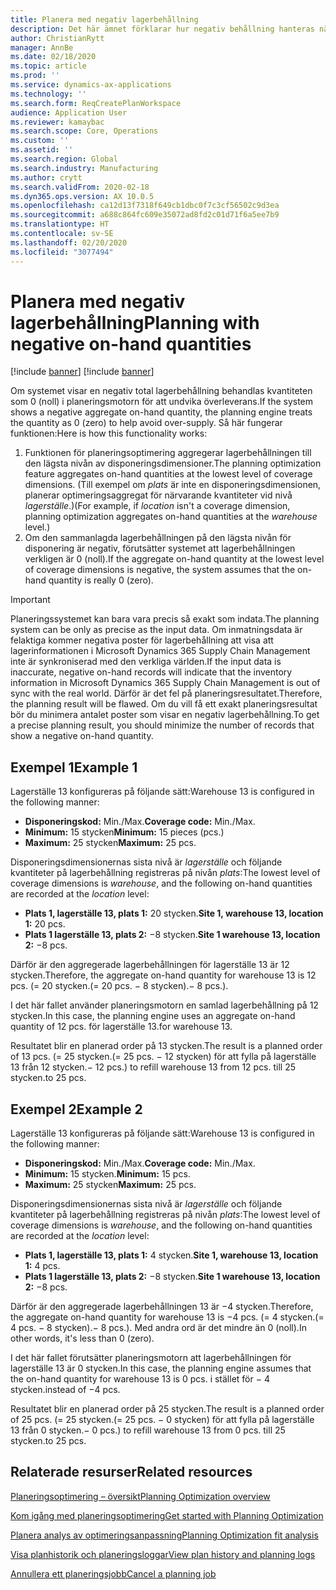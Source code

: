 ```yaml
---
title: Planera med negativ lagerbehållning
description: Det här ämnet förklarar hur negativ behållning hanteras när du använder planeringsoptimering.
author: ChristianRytt
manager: AnnBe
ms.date: 02/18/2020
ms.topic: article
ms.prod: ''
ms.service: dynamics-ax-applications
ms.technology: ''
ms.search.form: ReqCreatePlanWorkspace
audience: Application User
ms.reviewer: kamaybac
ms.search.scope: Core, Operations
ms.custom: ''
ms.assetid: ''
ms.search.region: Global
ms.search.industry: Manufacturing
ms.author: crytt
ms.search.validFrom: 2020-02-18
ms.dyn365.ops.version: AX 10.0.5
ms.openlocfilehash: ca12d13f7318f649cb1dbc0f7c3cf56502c9d3ea
ms.sourcegitcommit: a688c864fc609e35072ad8fd2c01d71f6a5ee7b9
ms.translationtype: HT
ms.contentlocale: sv-SE
ms.lasthandoff: 02/20/2020
ms.locfileid: "3077494"
---
```

# <a name="planning-with-negative-on-hand-quantities"></a><span data-ttu-id="d2b74-103">Planera med negativ lagerbehållning</span><span class="sxs-lookup"><span data-stu-id="d2b74-103">Planning with negative on-hand quantities</span></span>

[!include [banner](../../includes/preview-banner.md)]
[!include [banner](../../includes/banner.md)]

<span data-ttu-id="d2b74-104">Om systemet visar en negativ total lagerbehållning behandlas kvantiteten som 0 (noll) i planeringsmotorn för att undvika överleverans.</span><span class="sxs-lookup"><span data-stu-id="d2b74-104">If the system shows a negative aggregate on-hand quantity, the planning engine treats the quantity as 0 (zero) to help avoid over-supply.</span></span> <span data-ttu-id="d2b74-105">Så här fungerar funktionen:</span><span class="sxs-lookup"><span data-stu-id="d2b74-105">Here is how this functionality works:</span></span>

1. <span data-ttu-id="d2b74-106">Funktionen för planeringsoptimering aggregerar lagerbehållningen till den lägsta nivån av disponeringsdimensioner.</span><span class="sxs-lookup"><span data-stu-id="d2b74-106">The planning optimization feature aggregates on-hand quantities at the lowest level of coverage dimensions.</span></span> <span data-ttu-id="d2b74-107">(Till exempel om *plats* är inte en disponeringsdimensionen, planerar optimeringsaggregat för närvarande kvantiteter vid nivå *lagerställe*.)</span><span class="sxs-lookup"><span data-stu-id="d2b74-107">(For example, if *location* isn't a coverage dimension, planning optimization aggregates on-hand quantities at the *warehouse* level.)</span></span>
1. <span data-ttu-id="d2b74-108">Om den sammanlagda lagerbehållningen på den lägsta nivån för disponering är negativ, förutsätter systemet att lagerbehållningen verkligen är 0 (noll).</span><span class="sxs-lookup"><span data-stu-id="d2b74-108">If the aggregate on-hand quantity at the lowest level of coverage dimensions is negative, the system assumes that the on-hand quantity is really 0 (zero).</span></span>

> [!IMPORTANT]
> <span data-ttu-id="d2b74-109">Planeringssystemet kan bara vara precis så exakt som indata.</span><span class="sxs-lookup"><span data-stu-id="d2b74-109">The planning system can be only as precise as the input data.</span></span> <span data-ttu-id="d2b74-110">Om inmatningsdata är felaktiga kommer negativa poster för lagerbehållning att visa att lagerinformationen i Microsoft Dynamics 365 Supply Chain Management inte är synkroniserad med den verkliga världen.</span><span class="sxs-lookup"><span data-stu-id="d2b74-110">If the input data is inaccurate, negative on-hand records will indicate that the inventory information in Microsoft Dynamics 365 Supply Chain Management is out of sync with the real world.</span></span> <span data-ttu-id="d2b74-111">Därför är det fel på planeringsresultatet.</span><span class="sxs-lookup"><span data-stu-id="d2b74-111">Therefore, the planning result will be flawed.</span></span> <span data-ttu-id="d2b74-112">Om du vill få ett exakt planeringsresultat bör du minimera antalet poster som visar en negativ lagerbehållning.</span><span class="sxs-lookup"><span data-stu-id="d2b74-112">To get a precise planning result, you should minimize the number of records that show a negative on-hand quantity.</span></span>

## <a name="example-1"></a><span data-ttu-id="d2b74-113">Exempel 1</span><span class="sxs-lookup"><span data-stu-id="d2b74-113">Example 1</span></span>

<span data-ttu-id="d2b74-114">Lagerställe 13 konfigureras på följande sätt:</span><span class="sxs-lookup"><span data-stu-id="d2b74-114">Warehouse 13 is configured in the following manner:</span></span>

- <span data-ttu-id="d2b74-115">**Disponeringskod:** Min./Max.</span><span class="sxs-lookup"><span data-stu-id="d2b74-115">**Coverage code:** Min./Max.</span></span>
- <span data-ttu-id="d2b74-116">**Minimum:** 15 stycken</span><span class="sxs-lookup"><span data-stu-id="d2b74-116">**Minimum:** 15 pieces (pcs.)</span></span>
- <span data-ttu-id="d2b74-117">**Maximum:** 25 stycken</span><span class="sxs-lookup"><span data-stu-id="d2b74-117">**Maximum:** 25 pcs.</span></span>

<span data-ttu-id="d2b74-118">Disponeringsdimensionernas sista nivå är *lagerställe* och följande kvantiteter på lagerbehållning registreras på nivån *plats*:</span><span class="sxs-lookup"><span data-stu-id="d2b74-118">The lowest level of coverage dimensions is *warehouse*, and the following on-hand quantities are recorded at the *location* level:</span></span>

- <span data-ttu-id="d2b74-119">**Plats 1, lagerställe 13, plats 1:** 20 stycken.</span><span class="sxs-lookup"><span data-stu-id="d2b74-119">**Site 1, warehouse 13, location 1:** 20 pcs.</span></span>
- <span data-ttu-id="d2b74-120">**Plats 1 lagerställe 13, plats 2:** &minus;8 stycken.</span><span class="sxs-lookup"><span data-stu-id="d2b74-120">**Site 1 warehouse 13, location 2:** &minus;8 pcs.</span></span>

<span data-ttu-id="d2b74-121">Därför är den aggregerade lagerbehållningen för lagerställe 13 är 12 stycken.</span><span class="sxs-lookup"><span data-stu-id="d2b74-121">Therefore, the aggregate on-hand quantity for warehouse 13 is 12 pcs.</span></span> <span data-ttu-id="d2b74-122">(= 20 stycken.</span><span class="sxs-lookup"><span data-stu-id="d2b74-122">(= 20 pcs.</span></span> <span data-ttu-id="d2b74-123">&minus; 8 stycken).</span><span class="sxs-lookup"><span data-stu-id="d2b74-123">&minus; 8 pcs.).</span></span>

<span data-ttu-id="d2b74-124">I det här fallet använder planeringsmotorn en samlad lagerbehållning på 12 stycken.</span><span class="sxs-lookup"><span data-stu-id="d2b74-124">In this case, the planning engine uses an aggregate on-hand quantity of 12 pcs.</span></span> <span data-ttu-id="d2b74-125">för lagerställe 13.</span><span class="sxs-lookup"><span data-stu-id="d2b74-125">for warehouse 13.</span></span>

<span data-ttu-id="d2b74-126">Resultatet blir en planerad order på 13 stycken.</span><span class="sxs-lookup"><span data-stu-id="d2b74-126">The result is a planned order of 13 pcs.</span></span> <span data-ttu-id="d2b74-127">(= 25 stycken.</span><span class="sxs-lookup"><span data-stu-id="d2b74-127">(= 25 pcs.</span></span> <span data-ttu-id="d2b74-128">&minus; 12 stycken) för att fylla på lagerställe 13 från 12 stycken.</span><span class="sxs-lookup"><span data-stu-id="d2b74-128">&minus; 12 pcs.) to refill warehouse 13 from 12 pcs.</span></span> <span data-ttu-id="d2b74-129">till 25 stycken.</span><span class="sxs-lookup"><span data-stu-id="d2b74-129">to 25 pcs.</span></span>

## <a name="example-2"></a><span data-ttu-id="d2b74-130">Exempel 2</span><span class="sxs-lookup"><span data-stu-id="d2b74-130">Example 2</span></span>

<span data-ttu-id="d2b74-131">Lagerställe 13 konfigureras på följande sätt:</span><span class="sxs-lookup"><span data-stu-id="d2b74-131">Warehouse 13 is configured in the following manner:</span></span>

- <span data-ttu-id="d2b74-132">**Disponeringskod:** Min./Max.</span><span class="sxs-lookup"><span data-stu-id="d2b74-132">**Coverage code:** Min./Max.</span></span>
- <span data-ttu-id="d2b74-133">**Minimum:** 15 stycken.</span><span class="sxs-lookup"><span data-stu-id="d2b74-133">**Minimum:** 15 pcs.</span></span>
- <span data-ttu-id="d2b74-134">**Maximum:** 25 stycken</span><span class="sxs-lookup"><span data-stu-id="d2b74-134">**Maximum:** 25 pcs.</span></span>

<span data-ttu-id="d2b74-135">Disponeringsdimensionernas sista nivå är *lagerställe* och följande kvantiteter på lagerbehållning registreras på nivån *plats*:</span><span class="sxs-lookup"><span data-stu-id="d2b74-135">The lowest level of coverage dimensions is *warehouse*, and the following on-hand quantities are recorded at the *location* level:</span></span>

- <span data-ttu-id="d2b74-136">**Plats 1, lagerställe 13, plats 1:** 4 stycken.</span><span class="sxs-lookup"><span data-stu-id="d2b74-136">**Site 1, warehouse 13, location 1:** 4 pcs.</span></span>
- <span data-ttu-id="d2b74-137">**Plats 1 lagerställe 13, plats 2:** &minus;8 stycken.</span><span class="sxs-lookup"><span data-stu-id="d2b74-137">**Site 1 warehouse 13, location 2:** &minus;8 pcs.</span></span>

<span data-ttu-id="d2b74-138">Därför är den aggregerade lagerbehållningen 13 är &minus;4 stycken.</span><span class="sxs-lookup"><span data-stu-id="d2b74-138">Therefore, the aggregate on-hand quantity for warehouse 13 is &minus;4 pcs.</span></span> <span data-ttu-id="d2b74-139">(= 4 stycken.</span><span class="sxs-lookup"><span data-stu-id="d2b74-139">(= 4 pcs.</span></span> <span data-ttu-id="d2b74-140">&minus; 8 stycken).</span><span class="sxs-lookup"><span data-stu-id="d2b74-140">&minus; 8 pcs.).</span></span> <span data-ttu-id="d2b74-141">Med andra ord är det mindre än 0 (noll).</span><span class="sxs-lookup"><span data-stu-id="d2b74-141">In other words, it's less than 0 (zero).</span></span>

<span data-ttu-id="d2b74-142">I det här fallet förutsätter planeringsmotorn att lagerbehållningen för lagerställe 13 är 0 stycken.</span><span class="sxs-lookup"><span data-stu-id="d2b74-142">In this case, the planning engine assumes that the on-hand quantity for warehouse 13 is 0 pcs.</span></span> <span data-ttu-id="d2b74-143">i stället för &minus; 4 stycken.</span><span class="sxs-lookup"><span data-stu-id="d2b74-143">instead of &minus;4 pcs.</span></span>

<span data-ttu-id="d2b74-144">Resultatet blir en planerad order på 25 stycken.</span><span class="sxs-lookup"><span data-stu-id="d2b74-144">The result is a planned order of 25 pcs.</span></span> <span data-ttu-id="d2b74-145">(= 25 stycken.</span><span class="sxs-lookup"><span data-stu-id="d2b74-145">(= 25 pcs.</span></span> <span data-ttu-id="d2b74-146">&minus; 0 stycken) för att fylla på lagerställe 13 från 0 stycken.</span><span class="sxs-lookup"><span data-stu-id="d2b74-146">&minus; 0 pcs.) to refill warehouse 13 from 0 pcs.</span></span> <span data-ttu-id="d2b74-147">till 25 stycken.</span><span class="sxs-lookup"><span data-stu-id="d2b74-147">to 25 pcs.</span></span>

## <a name="related-resources"></a><span data-ttu-id="d2b74-148">Relaterade resurser</span><span class="sxs-lookup"><span data-stu-id="d2b74-148">Related resources</span></span>

[<span data-ttu-id="d2b74-149">Planeringsoptimering – översikt</span><span class="sxs-lookup"><span data-stu-id="d2b74-149">Planning Optimization overview</span></span>](planning-optimization-overview.md)

[<span data-ttu-id="d2b74-150">Kom igång med planeringsoptimering</span><span class="sxs-lookup"><span data-stu-id="d2b74-150">Get started with Planning Optimization</span></span>](get-started.md)

[<span data-ttu-id="d2b74-151">Planera analys av optimeringsanpassning</span><span class="sxs-lookup"><span data-stu-id="d2b74-151">Planning Optimization fit analysis</span></span>](planning-optimization-fit-analysis.md)

[<span data-ttu-id="d2b74-152">Visa planhistorik och planeringsloggar</span><span class="sxs-lookup"><span data-stu-id="d2b74-152">View plan history and planning logs</span></span>](plan-history-logs.md)

[<span data-ttu-id="d2b74-153">Annullera ett planeringsjobb</span><span class="sxs-lookup"><span data-stu-id="d2b74-153">Cancel a planning job</span></span>](cancel-planning-job.md)
